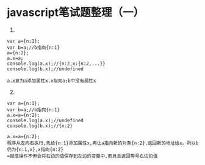 javascript笔试题整理（一）
=
1.
```
var a={n:1};
var b=a;//b指向{n:1}
a={n:2};
a.x=a;
console.log(a.x);//{n:2,x:{n:2,...}}
console.log(b.x);//undefined
```
    a.x意为a添加属性x,x指向a;b中没有属性x

2.
```
var a={n:1};
var b=a;//b指向{n:1}
a.x=a={n:2};
console.log(a.x);//undefined
console.log(b.x);//{n:2}
```
    a.x=a={n:2};  
    程序从左向右执行,先给{n:1}添加属性x,再让a指向新的对象{n:2},返回新的地址给x。所以b仍为{n:1,x},x指向{n:2}
    =赋值操作不但会将右边的值保存到左边的变量中,而且会返回等号右边的值

